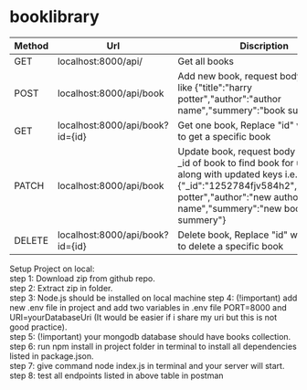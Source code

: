 # booklibrary


Method | Url | Discription | 
---- | --------------- | ------------
GET | localhost:8000/api/ | Get all books
POST | localhost:8000/api/book | Add new book, request body should be like {"title":"harry potter","author":"author name","summery":"book summery"}
GET | localhost:8000/api/book?id={id} | Get one book, Replace "id" with book id to get a specific book
PATCH | localhost:8000/api/book | Update book, request body should have _id of book to find book for updation along with updated keys i.e. {"_id":"1252784fjv584h2","title":"harry potter","author":"new author name","summery":"new book summery"}
DELETE | localhost:8000/api/book?id={id} | Delete book, Replace "id" with book id to delete a specific book



Setup Project on local:  
  step 1: Download zip from github repo.  
  step 2: Extract zip in folder.  
    step 3: Node.js should be installed on local machine
      step 4: (!important) add new .env file in project and add two variables in .env file PORT=8000 and URI=yourDatabaseUri (It would be easier if i share my uri but this is not good practice).  
         step 5: (!important) your mongodb database should have books collection.  
            step 6: run npm install in project folder in terminal to install all dependencies listed in package.json.  
               step 7: give command node index.js in terminal and your server will start.  
                   step 8: test all endpoints listed in above table in postman
